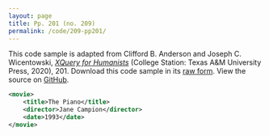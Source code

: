 ```yaml
---
layout: page
title: Pp. 201 (no. 209)
permalink: /code/209-pp201/
---
```


This code sample is adapted from Clifford B. Anderson and Joseph C. Wicentowski, 
[_XQuery for Humanists_](/) (College Station: Texas A&M University Press, 2020), 201. 
Download this code sample in its [raw form](/code/209-pp201/209-pp201.xml).
View the source on [GitHub](https://github.com/coding4humanists/xquery4humanists/blob/master/code/209-pp201/209-pp201.xml).

```xml
<movie>
    <title>The Piano</title>
    <director>Jane Campion</director>
    <date>1993</date>
</movie>
```  
